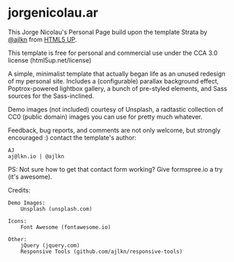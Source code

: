 # jorgenicolau.ar

This Jorge Nicolau's Personal Page build upon the template Strata by [@ajlkn](https://twitter.com/ajlkn) from [HTML5 UP](html5up.net).

This template is free for personal and commercial use under the CCA 3.0 license (html5up.net/license)

A simple, minimalist template that actually began life as an unused redesign of my personal site. Includes a (configurable) parallax background effect, Poptrox-powered lightbox gallery, a bunch of pre-styled elements, and Sass sources for the Sass-inclined.

Demo images (not included) courtesy of Unsplash, a radtastic collection of CC0 (public domain) images you can use for pretty much whatever.

Feedback, bug reports, and comments are not only welcome, but strongly encouraged :) contact the template's author:

	AJ
	aj@lkn.io | @ajlkn

PS: Not sure how to get that contact form working? Give formspree.io a try (it's awesome).

Credits:

	Demo Images:
		Unsplash (unsplash.com)

	Icons:
		Font Awesome (fontawesome.io)

	Other:
		jQuery (jquery.com)
		Responsive Tools (github.com/ajlkn/responsive-tools)

